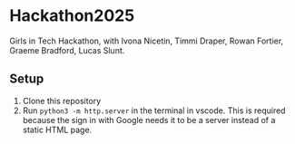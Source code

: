 # Hackathon2025
Girls in Tech Hackathon, with  Ivona Nicetin, Timmi Draper, Rowan Fortier, Graeme Bradford, Lucas Slunt.


## Setup
1. Clone this repository
2. Run `python3 -m http.server` in the terminal in vscode. This is required because the sign in with Google needs it to be a server instead of a static HTML page.